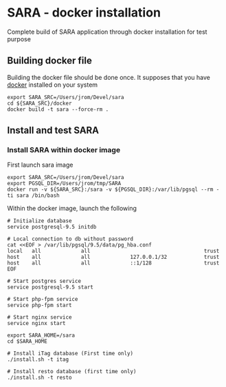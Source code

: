 # SARA - docker installation

Complete build of SARA application through docker installation for test purpose

## Building docker file
	
Building the docker file should be done once. It supposes that you have [docker](https://www.docker.com/docker.io) installed on your system 

	export SARA_SRC=/Users/jrom/Devel/sara
	cd ${SARA_SRC}/docker
	docker build -t sara --force-rm .

## Install and test SARA

### Install SARA within docker image

First launch sara image

	export SARA_SRC=/Users/jrom/Devel/sara
	export PGSQL_DIR=/Users/jrom/tmp/SARA
	docker run -v ${SARA_SRC}:/sara -v ${PGSQL_DIR}:/var/lib/pgsql --rm -ti sara /bin/bash

Within the docker image, launch the following

	# Initialize database
	service postgresql-9.5 initdb

	# Local connection to db without password
	cat <<EOF > /var/lib/pgsql/9.5/data/pg_hba.conf
	local   all             all                                     trust
	host    all             all             127.0.0.1/32            trust
	host    all             all             ::1/128                 trust
	EOF

	# Start postgres service
	service postgresql-9.5 start

	# Start php-fpm service
	service php-fpm start

	# Start nginx service
	service nginx start

	export SARA_HOME=/sara
	cd $SARA_HOME

	# Install iTag database (First time only)
	./install.sh -t itag

	# Install resto database (first time only)
	./install.sh -t resto
		

